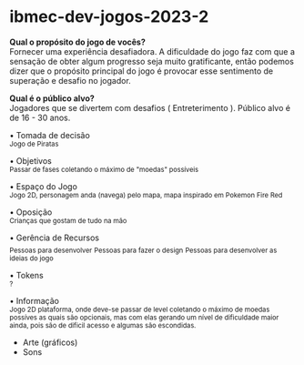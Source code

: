 # ibmec-dev-jogos-2023-2

**Qual o propósito do jogo de vocês?**  
Fornecer uma experiência desafiadora. A dificuldade do jogo faz com que a sensação de obter algum progresso seja muito gratificante, então podemos dizer que o propósito principal do jogo é provocar esse sentimento de superação e desafio no jogador.

**Qual é o público alvo?**  
Jogadores que se divertem com desafios ( Entreterimento ). Público alvo é de 16 - 30 anos.

• Tomada de decisão  
<sub>Jogo de Piratas</sub>

• Objetivos  
<sub>Passar de fases coletando o máximo de "moedas" possíveis</sub>

• Espaço do Jogo  
<sub>Jogo 2D, personagem anda (navega) pelo mapa, mapa inspirado em Pokemon Fire Red</sub>

• Oposição  
<sub>Crianças que gostam de tudo na mão</sub>

• Gerência de Recursos  
<sub>Pessoas para desenvolver</sub>
<sub>Pessoas para fazer o design</sub>
<sub>Pessoas para desenvolver as ideias do jogo</sub>

• Tokens  
<sub>?</sub>

• Informação  
<sub>Jogo 2D plataforma, onde deve-se passar de level coletando o máximo de moedas possíves as quais são opcionais, mas com elas gerando um nível de dificuldade maior ainda, pois são de dificil acesso e algumas são escondidas.</sub>

- Arte (gráficos)
- Sons
